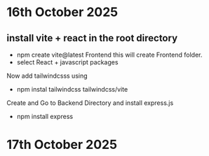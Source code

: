 # 16th October 2025

## install vite + react in the root directory
- npm create vite@latest Frontend
this will create Frontend folder.
- select React + javascript packages

Now add tailwindcsss using 
- npm instal tailwindcss tailwindcss/vite

Create and Go to Backend Directory and install express.js 
- npm install express

# 17th October 2025

